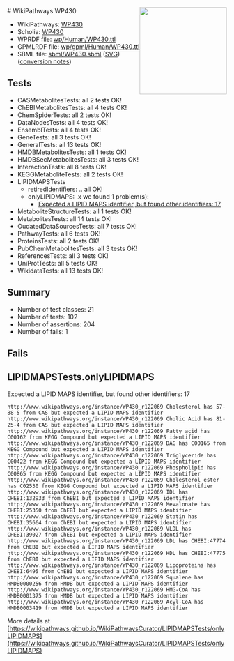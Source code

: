 <img style="float: right; width: 200px" src="../logo.png" />
# WikiPathways WP430

* WikiPathways: [WP430](https://identifiers.org/wikipathways:WP430)
* Scholia: [WP430](https://scholia.toolforge.org/wikipathways/WP430)
* WPRDF file: [wp/Human/WP430.ttl](../wp/Human/WP430.ttl)
* GPMLRDF file: [wp/gpml/Human/WP430.ttl](../wp/gpml/Human/WP430.ttl)
* SBML file: [sbml/WP430.sbml](../sbml/WP430.sbml) ([SVG](../sbml/WP430.svg)) ([conversion notes](../sbml/WP430.txt))

## Tests
* CASMetabolitesTests: all 2 tests OK!
* ChEBIMetabolitesTests: all 4 tests OK!
* ChemSpiderTests: all 2 tests OK!
* DataNodesTests: all 4 tests OK!
* EnsemblTests: all 4 tests OK!
* GeneTests: all 3 tests OK!
* GeneralTests: all 13 tests OK!
* HMDBMetabolitesTests: all 1 tests OK!
* HMDBSecMetabolitesTests: all 3 tests OK!
* InteractionTests: all 8 tests OK!
* KEGGMetaboliteTests: all 2 tests OK!
* LIPIDMAPSTests
    * retiredIdentifiers: .. all OK!
    * onlyLIPIDMAPS: .x we found 1 problem(s):
        * [Expected a LIPID MAPS identifier, but found other identifiers: 17](#d0bfb67f)
* MetaboliteStructureTests: all 1 tests OK!
* MetabolitesTests: all 14 tests OK!
* OudatedDataSourcesTests: all 7 tests OK!
* PathwayTests: all 6 tests OK!
* ProteinsTests: all 2 tests OK!
* PubChemMetabolitesTests: all 3 tests OK!
* ReferencesTests: all 3 tests OK!
* UniProtTests: all 5 tests OK!
* WikidataTests: all 13 tests OK!


## Summary

* Number of test classes: 21
* Number of tests: 102
* Number of assertions: 204
* Number of fails: 1

## Fails

<a name="d0bfb67f" />

## LIPIDMAPSTests.onlyLIPIDMAPS

Expected a LIPID MAPS identifier, but found other identifiers: 17
```
http://www.wikipathways.org/instance/WP430_r122069 Cholesterol has 57-88-5 from CAS but expected a LIPID MAPS identifier
http://www.wikipathways.org/instance/WP430_r122069 Cholic Acid has 81-25-4 from CAS but expected a LIPID MAPS identifier
http://www.wikipathways.org/instance/WP430_r122069 Fatty acid has C00162 from KEGG Compound but expected a LIPID MAPS identifier
http://www.wikipathways.org/instance/WP430_r122069 DAG has C00165 from KEGG Compound but expected a LIPID MAPS identifier
http://www.wikipathways.org/instance/WP430_r122069 Triglyceride has C00422 from KEGG Compound but expected a LIPID MAPS identifier
http://www.wikipathways.org/instance/WP430_r122069 Phospholipid has C00865 from KEGG Compound but expected a LIPID MAPS identifier
http://www.wikipathways.org/instance/WP430_r122069 Cholesterol ester has C02530 from KEGG Compound but expected a LIPID MAPS identifier
http://www.wikipathways.org/instance/WP430_r122069 IDL has CHEBI:132933 from ChEBI but expected a LIPID MAPS identifier
http://www.wikipathways.org/instance/WP430_r122069 Mevalonate has CHEBI:25350 from ChEBI but expected a LIPID MAPS identifier
http://www.wikipathways.org/instance/WP430_r122069 Statin has CHEBI:35664 from ChEBI but expected a LIPID MAPS identifier
http://www.wikipathways.org/instance/WP430_r122069 VLDL has CHEBI:39027 from ChEBI but expected a LIPID MAPS identifier
http://www.wikipathways.org/instance/WP430_r122069 LDL has CHEBI:47774 from ChEBI but expected a LIPID MAPS identifier
http://www.wikipathways.org/instance/WP430_r122069 HDL has CHEBI:47775 from ChEBI but expected a LIPID MAPS identifier
http://www.wikipathways.org/instance/WP430_r122069 Lipoproteins has CHEBI:6495 from ChEBI but expected a LIPID MAPS identifier
http://www.wikipathways.org/instance/WP430_r122069 Squalene has HMDB0000256 from HMDB but expected a LIPID MAPS identifier
http://www.wikipathways.org/instance/WP430_r122069 HMG-CoA has HMDB0001375 from HMDB but expected a LIPID MAPS identifier
http://www.wikipathways.org/instance/WP430_r122069 Acyl-CoA has HMDB0003419 from HMDB but expected a LIPID MAPS identifier
```

More details at [https://wikipathways.github.io/WikiPathwaysCurator/LIPIDMAPSTests/onlyLIPIDMAPS](https://wikipathways.github.io/WikiPathwaysCurator/LIPIDMAPSTests/onlyLIPIDMAPS)

